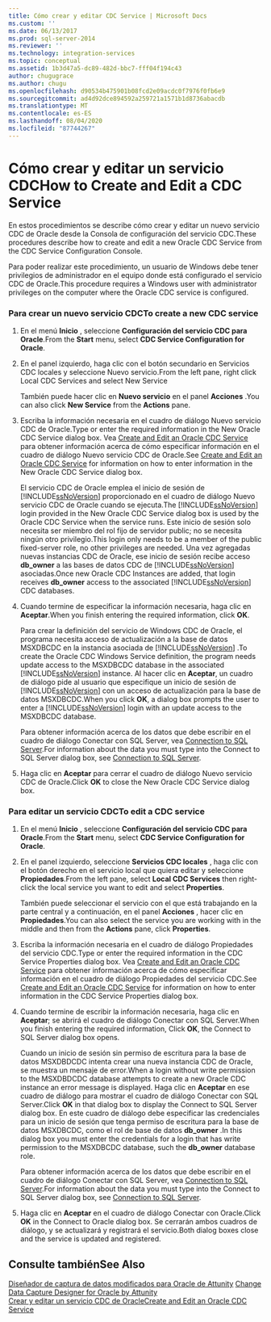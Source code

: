 ```yaml
---
title: Cómo crear y editar CDC Service | Microsoft Docs
ms.custom: ''
ms.date: 06/13/2017
ms.prod: sql-server-2014
ms.reviewer: ''
ms.technology: integration-services
ms.topic: conceptual
ms.assetid: 1b3d47a5-dc89-482d-bbc7-fff04f194c43
author: chugugrace
ms.author: chugu
ms.openlocfilehash: d90534b475901b08fcd2e09acdc0f7976f0fb6e9
ms.sourcegitcommit: ad4d92dce894592a259721a1571b1d8736abacdb
ms.translationtype: MT
ms.contentlocale: es-ES
ms.lasthandoff: 08/04/2020
ms.locfileid: "87744267"
---
```

# <a name="how-to-create-and-edit-a-cdc-service"></a><span data-ttu-id="61fa9-102">Cómo crear y editar un servicio CDC</span><span class="sxs-lookup"><span data-stu-id="61fa9-102">How to Create and Edit a CDC Service</span></span>
  <span data-ttu-id="61fa9-103">En estos procedimientos se describe cómo crear y editar un nuevo servicio CDC de Oracle desde la Consola de configuración del servicio CDC.</span><span class="sxs-lookup"><span data-stu-id="61fa9-103">These procedures describe how to create and edit a new Oracle CDC Service from the CDC Service Configuration Console.</span></span>  
  
 <span data-ttu-id="61fa9-104">Para poder realizar este procedimiento, un usuario de Windows debe tener privilegios de administrador en el equipo donde está configurado el servicio CDC de Oracle.</span><span class="sxs-lookup"><span data-stu-id="61fa9-104">This procedure requires a Windows user with administrator privileges on the computer where the Oracle CDC service is configured.</span></span>  
  
### <a name="to-create-a-new-cdc-service"></a><span data-ttu-id="61fa9-105">Para crear un nuevo servicio CDC</span><span class="sxs-lookup"><span data-stu-id="61fa9-105">To create a new CDC service</span></span>  
  
1.  <span data-ttu-id="61fa9-106">En el menú **Inicio** , seleccione **Configuración del servicio CDC para Oracle**.</span><span class="sxs-lookup"><span data-stu-id="61fa9-106">From the **Start** menu, select **CDC Service Configuration for Oracle**.</span></span>  
  
2.  <span data-ttu-id="61fa9-107">En el panel izquierdo, haga clic con el botón secundario en Servicios CDC locales y seleccione Nuevo servicio.</span><span class="sxs-lookup"><span data-stu-id="61fa9-107">From the left pane, right click Local CDC Services and select New Service</span></span>  
  
     <span data-ttu-id="61fa9-108">También puede hacer clic en **Nuevo servicio** en el panel **Acciones** .</span><span class="sxs-lookup"><span data-stu-id="61fa9-108">You can also click **New Service** from the **Actions** pane.</span></span>  
  
3.  <span data-ttu-id="61fa9-109">Escriba la información necesaria en el cuadro de diálogo Nuevo servicio CDC de Oracle.</span><span class="sxs-lookup"><span data-stu-id="61fa9-109">Type or enter the required information in the New Oracle CDC Service dialog box.</span></span> <span data-ttu-id="61fa9-110">Vea [Create and Edit an Oracle CDC Service](create-and-edit-an-oracle-cdc-service.md) para obtener información acerca de cómo especificar información en el cuadro de diálogo Nuevo servicio CDC de Oracle.</span><span class="sxs-lookup"><span data-stu-id="61fa9-110">See [Create and Edit an Oracle CDC Service](create-and-edit-an-oracle-cdc-service.md) for information on how to enter information in the New Oracle CDC Service dialog box.</span></span>  
  
     <span data-ttu-id="61fa9-111">El servicio CDC de Oracle emplea el inicio de sesión de [!INCLUDE[ssNoVersion](../../includes/ssnoversion-md.md)] proporcionado en el cuadro de diálogo Nuevo servicio CDC de Oracle cuando se ejecuta.</span><span class="sxs-lookup"><span data-stu-id="61fa9-111">The [!INCLUDE[ssNoVersion](../../includes/ssnoversion-md.md)] login provided in the New Oracle CDC Service dialog box is used by the Oracle CDC Service when the service runs.</span></span> <span data-ttu-id="61fa9-112">Este inicio de sesión solo necesita ser miembro del rol fijo de servidor public; no se necesita ningún otro privilegio.</span><span class="sxs-lookup"><span data-stu-id="61fa9-112">This login only needs to be a member of the public fixed-server role, no other privileges are needed.</span></span> <span data-ttu-id="61fa9-113">Una vez agregadas nuevas instancias CDC de Oracle, ese inicio de sesión recibe acceso **db_owner** a las bases de datos CDC de [!INCLUDE[ssNoVersion](../../includes/ssnoversion-md.md)] asociadas.</span><span class="sxs-lookup"><span data-stu-id="61fa9-113">Once new Oracle CDC Instances are added, that login receives **db_owner** access to the associated [!INCLUDE[ssNoVersion](../../includes/ssnoversion-md.md)] CDC databases.</span></span>  
  
4.  <span data-ttu-id="61fa9-114">Cuando termine de especificar la información necesaria, haga clic en **Aceptar**.</span><span class="sxs-lookup"><span data-stu-id="61fa9-114">When you finish entering the required information, click **OK**.</span></span>  
  
     <span data-ttu-id="61fa9-115">Para crear la definición del servicio de Windows CDC de Oracle, el programa necesita acceso de actualización a la base de datos MSXDBCDC en la instancia asociada de [!INCLUDE[ssNoVersion](../../includes/ssnoversion-md.md)] .</span><span class="sxs-lookup"><span data-stu-id="61fa9-115">To create the Oracle CDC Windows Service definition, the program needs update access to the MSXDBCDC database in the associated [!INCLUDE[ssNoVersion](../../includes/ssnoversion-md.md)] instance.</span></span> <span data-ttu-id="61fa9-116">Al hacer clic en **Aceptar**, un cuadro de diálogo pide al usuario que especifique un inicio de sesión de [!INCLUDE[ssNoVersion](../../includes/ssnoversion-md.md)] con un acceso de actualización para la base de datos MSXDBCDC.</span><span class="sxs-lookup"><span data-stu-id="61fa9-116">When you click **OK**, a dialog box prompts the user to enter a [!INCLUDE[ssNoVersion](../../includes/ssnoversion-md.md)] login with an update access to the MSXDBCDC database.</span></span>  
  
     <span data-ttu-id="61fa9-117">Para obtener información acerca de los datos que debe escribir en el cuadro de diálogo Conectar con SQL Server, vea [Connection to SQL Server](connection-to-sql-server.md).</span><span class="sxs-lookup"><span data-stu-id="61fa9-117">For information about the data you must type into the Connect to SQL Server dialog box, see [Connection to SQL Server](connection-to-sql-server.md).</span></span>  
  
5.  <span data-ttu-id="61fa9-118">Haga clic en **Aceptar** para cerrar el cuadro de diálogo Nuevo servicio CDC de Oracle.</span><span class="sxs-lookup"><span data-stu-id="61fa9-118">Click **OK** to close the New Oracle CDC Service dialog box.</span></span>  
  
### <a name="to-edit-a-cdc-service"></a><span data-ttu-id="61fa9-119">Para editar un servicio CDC</span><span class="sxs-lookup"><span data-stu-id="61fa9-119">To edit a CDC service</span></span>  
  
1.  <span data-ttu-id="61fa9-120">En el menú **Inicio** , seleccione **Configuración del servicio CDC para Oracle**.</span><span class="sxs-lookup"><span data-stu-id="61fa9-120">From the **Start** menu, select **CDC Service Configuration for Oracle**.</span></span>  
  
2.  <span data-ttu-id="61fa9-121">En el panel izquierdo, seleccione **Servicios CDC locales** , haga clic con el botón derecho en el servicio local que quiera editar y seleccione **Propiedades**.</span><span class="sxs-lookup"><span data-stu-id="61fa9-121">From the left pane, select **Local CDC Services** then right-click the local service you want to edit and select **Properties**.</span></span>  
  
     <span data-ttu-id="61fa9-122">También puede seleccionar el servicio con el que está trabajando en la parte central y a continuación, en el panel **Acciones** , hacer clic en **Propiedades**.</span><span class="sxs-lookup"><span data-stu-id="61fa9-122">You can also select the service you are working with in the middle and then from the **Actions** pane, click **Properties**.</span></span>  
  
3.  <span data-ttu-id="61fa9-123">Escriba la información necesaria en el cuadro de diálogo Propiedades del servicio CDC.</span><span class="sxs-lookup"><span data-stu-id="61fa9-123">Type or enter the required information in the CDC Service Properties dialog box.</span></span> <span data-ttu-id="61fa9-124">Vea [Create and Edit an Oracle CDC Service](create-and-edit-an-oracle-cdc-service.md) para obtener información acerca de cómo especificar información en el cuadro de diálogo Propiedades del servicio CDC.</span><span class="sxs-lookup"><span data-stu-id="61fa9-124">See [Create and Edit an Oracle CDC Service](create-and-edit-an-oracle-cdc-service.md) for information on how to enter information in the CDC Service Properties dialog box.</span></span>  
  
4.  <span data-ttu-id="61fa9-125">Cuando termine de escribir la información necesaria, haga clic en **Aceptar**; se abrirá el cuadro de diálogo Conectar con SQL Server.</span><span class="sxs-lookup"><span data-stu-id="61fa9-125">When you finish entering the required information, Click **OK**, the Connect to SQL Server dialog box opens.</span></span>  
  
     <span data-ttu-id="61fa9-126">Cuando un inicio de sesión sin permiso de escritura para la base de datos MSXDBDCDC intenta crear una nueva instancia CDC de Oracle, se muestra un mensaje de error.</span><span class="sxs-lookup"><span data-stu-id="61fa9-126">When a login without write permission to the MSXDBDCDC database attempts to create a new Oracle CDC instance an error message is displayed.</span></span> <span data-ttu-id="61fa9-127">Haga clic en **Aceptar** en ese cuadro de diálogo para mostrar el cuadro de diálogo Conectar con SQL Server.</span><span class="sxs-lookup"><span data-stu-id="61fa9-127">Click **OK** in that dialog box to display the Connect to SQL Server dialog box.</span></span> <span data-ttu-id="61fa9-128">En este cuadro de diálogo debe especificar las credenciales para un inicio de sesión que tenga permiso de escritura para la base de datos MSXDBCDC, como el rol de base de datos **db_owner** .</span><span class="sxs-lookup"><span data-stu-id="61fa9-128">In this dialog box you must enter the credentials for a login that has write permission to the MSXDBCDC database, such the **db_owner** database role.</span></span>  
  
     <span data-ttu-id="61fa9-129">Para obtener información acerca de los datos que debe escribir en el cuadro de diálogo Conectar con SQL Server, vea [Connection to SQL Server](connection-to-sql-server.md).</span><span class="sxs-lookup"><span data-stu-id="61fa9-129">For information about the data you must type into the Connect to SQL Server dialog box, see [Connection to SQL Server](connection-to-sql-server.md).</span></span>  
  
5.  <span data-ttu-id="61fa9-130">Haga clic en **Aceptar** en el cuadro de diálogo Conectar con Oracle.</span><span class="sxs-lookup"><span data-stu-id="61fa9-130">Click **OK** in the Connect to Oracle dialog box.</span></span> <span data-ttu-id="61fa9-131">Se cerrarán ambos cuadros de diálogo, y se actualizará y registrará el servicio.</span><span class="sxs-lookup"><span data-stu-id="61fa9-131">Both dialog boxes close and the service is updated and registered.</span></span>  
  
## <a name="see-also"></a><span data-ttu-id="61fa9-132">Consulte también</span><span class="sxs-lookup"><span data-stu-id="61fa9-132">See Also</span></span>  
 <span data-ttu-id="61fa9-133">[Diseñador de captura de datos modificados para Oracle de Attunity](change-data-capture-designer-for-oracle-by-attunity.md) </span><span class="sxs-lookup"><span data-stu-id="61fa9-133">[Change Data Capture Designer for Oracle by Attunity](change-data-capture-designer-for-oracle-by-attunity.md) </span></span>  
 [<span data-ttu-id="61fa9-134">Crear y editar un servicio CDC de Oracle</span><span class="sxs-lookup"><span data-stu-id="61fa9-134">Create and Edit an Oracle CDC Service</span></span>](create-and-edit-an-oracle-cdc-service.md)  
  
  
